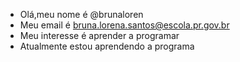 - Olá,meu nome é @brunaloren
- Meu email é bruna.lorena.santos@escola.pr.gov.br
- Meu interesse é aprender a programar
- Atualmente estou aprendendo a programa  

<!---
brunaloren/brunaloren is a ✨ special ✨ repository because its `README.md` (this file) appears on your GitHub profile.
You can click the Preview link to take a look at your changes.
--->
